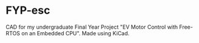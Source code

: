 # FYP-esc
 CAD for my undergraduate Final Year Project "EV Motor Control with Free-RTOS on an Embedded CPU". Made using KiCad. 
